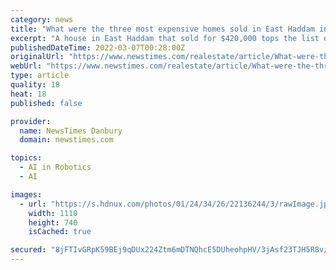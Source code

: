 ```yaml
---
category: news
title: "What were the three most expensive homes sold in East Haddam in the last two weeks?"
excerpt: "A house in East Haddam that sold for $420,000 tops the list of the most expensive real estate sales in East Haddam in the last two weeks. In total, 6 real estate sales were registered in the area during the past two weeks,"
publishedDateTime: 2022-03-07T00:28:00Z
originalUrl: "https://www.newstimes.com/realestate/article/What-were-the-three-most-expensive-homes-sold-in-16982194.php"
webUrl: "https://www.newstimes.com/realestate/article/What-were-the-three-most-expensive-homes-sold-in-16982194.php"
type: article
quality: 18
heat: 18
published: false

provider:
  name: NewsTimes Danbury
  domain: newstimes.com

topics:
  - AI in Robotics
  - AI

images:
  - url: "https://s.hdnux.com/photos/01/24/34/26/22136244/3/rawImage.jpg"
    width: 1110
    height: 740
    isCached: true

secured: "8jFTIvGRpK59BEj9qDUx224Ztm6mDTNQhcE5DUheohpHV/3jAsf23TJH5R8v/LnhI+ks6WmxT0w5zFP13rzN7ceKhOPUilaPdEHJ+jiFWSNXZsxbciJ2gJUVee7ArzdKU9roxhQCxopyBm0xtRCxZs1QJ+j1tOCbFykQ+9KUR1ZzEZocWrN6TvXEgPhTZCkbVTgz4OllJBMVLEUuzimf4JSirie0PE5saA7B1qi//ojxjaKEuPEPcF6J/3nZjXgbnQLe/XPRsVvXMvvH7ET9cU+leKDiKKzdNV8fJUynBKCaPaL5ezKcV+HdyYKockYTJ2mWFUf8okrD4/mxdHXxHVQJLhUvuQGgI5Xkr1xHKy4=;VgI6zzYffdK4bzsGsucmJQ=="
---
```


